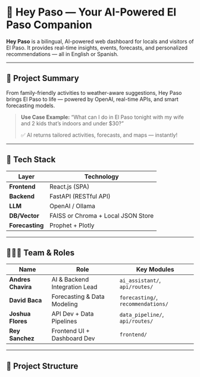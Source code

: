 # 🌟 Hey Paso — Your AI-Powered El Paso Companion

**Hey Paso** is a bilingual, AI-powered web dashboard for locals and visitors of El Paso. It provides real-time insights, events, forecasts, and personalized recommendations — all in English or Spanish.

---

## 🧠 Project Summary

From family-friendly activities to weather-aware suggestions, Hey Paso brings El Paso to life — powered by OpenAI, real-time APIs, and smart forecasting models.

> **Use Case Example:**
> “What can I do in El Paso tonight with my wife and 2 kids that’s indoors and under $30?”
>
> ✅ AI returns tailored activities, forecasts, and maps — instantly!

---

## 🔧 Tech Stack

| Layer        | Technology                             |
|--------------|-----------------------------------------|
| **Frontend** | React.js (SPA)                          |
| **Backend**  | FastAPI (RESTful API)                   |
| **LLM**      | OpenAI / Ollama                         |
| **DB/Vector**| FAISS or Chroma + Local JSON Store      |
| **Forecasting** | Prophet + Plotly                     |

---

## 👨‍👩‍👦 Team & Roles

| Name            | Role                         | Key Modules                  |
|------------------|-------------------------------|-------------------------------|
| **Andres Chavira** | AI & Backend Integration Lead | `ai_assistant/`, `api/routes/` |
| **David Baca**     | Forecasting & Data Modeling   | `forecasting/`, `recommendations/` |
| **Joshua Flores**  | API Dev + Data Pipelines      | `data_pipeline/`, `api/routes/` |
| **Rey Sanchez**    | Frontend UI + Dashboard Dev   | `frontend/`                   |

---

## 📁 Project Structure